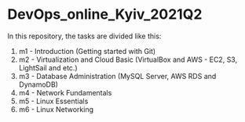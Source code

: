 # DevOps_online_Kyiv_2021Q2
In this repository, the tasks are divided like this:

  1. m1 - Introduction (Getting started with Git)
  2. m2 - Virtualization and Cloud Basic (VirtualBox and AWS - EC2, S3, LightSail and etc.)
  3. m3 - Database Administration (MySQL Server, AWS RDS and DynamoDB)
  4. m4 - Network Fundamentals
  5. m5 - Linux Essentials
  6. m6 - Linux Networking
